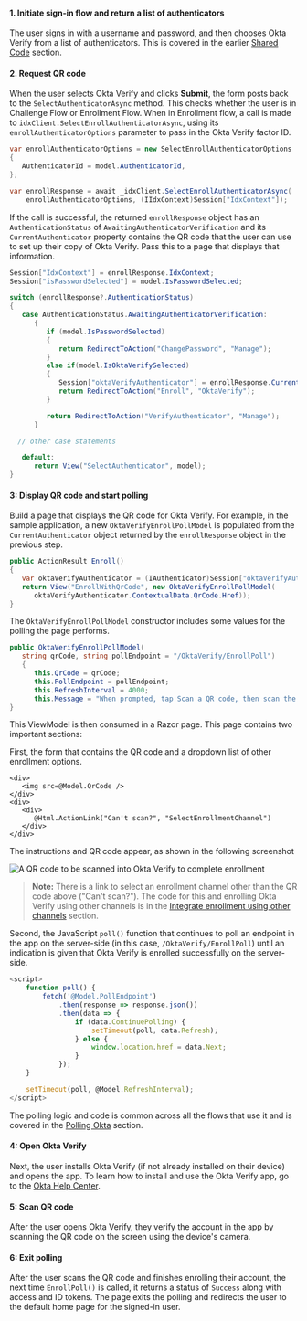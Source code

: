 #### 1. Initiate sign-in flow and return a list of authenticators

The user signs in with a username and password, and then chooses Okta Verify from a list of authenticators. This is covered in the earlier [Shared Code](#initiate-sign-in-and-return-a-list-of-authenticators) section.

#### 2. Request QR code

When the user selects Okta Verify and clicks **Submit**, the form posts back to the `SelectAuthenticatorAsync` method. This checks whether the user is in Challenge Flow or Enrollment Flow. When in Enrollment flow, a call is made to `idxClient.SelectEnrollAuthenticatorAsync`, using its `enrollAuthenticatorOptions` parameter to pass in the Okta Verify factor ID.

```csharp
var enrollAuthenticatorOptions = new SelectEnrollAuthenticatorOptions
{
   AuthenticatorId = model.AuthenticatorId,
};

var enrollResponse = await _idxClient.SelectEnrollAuthenticatorAsync(
    enrollAuthenticatorOptions, (IIdxContext)Session["IdxContext"]);
```

If the call is successful, the returned `enrollResponse` object has an `AuthenticationStatus` of `AwaitingAuthenticatorVerification` and its `CurrentAuthenticator` property contains the QR code that the user can use to set up their copy of Okta Verify. Pass this to a page that displays that information.

```csharp
Session["IdxContext"] = enrollResponse.IdxContext;
Session["isPasswordSelected"] = model.IsPasswordSelected;

switch (enrollResponse?.AuthenticationStatus)
{
   case AuthenticationStatus.AwaitingAuthenticatorVerification:
      {
         if (model.IsPasswordSelected)
         {
            return RedirectToAction("ChangePassword", "Manage");
         }
         else if(model.IsOktaVerifySelected)
         {
            Session["oktaVerifyAuthenticator"] = enrollResponse.CurrentAuthenticator;
            return RedirectToAction("Enroll", "OktaVerify");
         }

         return RedirectToAction("VerifyAuthenticator", "Manage");
      }

  // other case statements

   default:
      return View("SelectAuthenticator", model);
}
```

#### 3: Display QR code and start polling

Build a page that displays the QR code for Okta Verify. For example, in the sample application, a new `OktaVerifyEnrollPollModel` is populated from the `CurrentAuthenticator` object returned by the `enrollResponse` object in the previous step.

```csharp
public ActionResult Enroll()
{
   var oktaVerifyAuthenticator = (IAuthenticator)Session["oktaVerifyAuthenticator"];
   return View("EnrollWithQrCode", new OktaVerifyEnrollPollModel(
      oktaVerifyAuthenticator.ContextualData.QrCode.Href));
}
```

The `OktaVerifyEnrollPollModel` constructor includes some values for the polling the page performs.

```csharp
public OktaVerifyEnrollPollModel(
   string qrCode, string pollEndpoint = "/OktaVerify/EnrollPoll")
   {
      this.QrCode = qrCode;
      this.PollEndpoint = pollEndpoint;
      this.RefreshInterval = 4000;
      this.Message = "When prompted, tap Scan a QR code, then scan the QR code below:";
}
```

This ViewModel is then consumed in a Razor page. This page contains two important sections:

First, the form that contains the QR code and a dropdown list of other enrollment options.

```razor
<div>
   <img src=@Model.QrCode />
</div>
<div>
   <div>
      @Html.ActionLink("Can't scan?", "SelectEnrollmentChannel")
   </div>
</div>
```

The instructions and QR code appear, as shown in the following screenshot

<div class="common-image-format bordered-image">

![A QR code to be scanned into Okta Verify to complete enrollment](/img/authenticators/dotnet-authenticators-okta-verify-enrollment-scan-qr-code.png "A sample QR code to be scanned in Okta Verify")

</div>

> **Note:** There is a link to select an enrollment channel other than the QR code above ("Can't scan?"). The code for this and enrolling Okta Verify using other channels is in the [Integrate enrollment using other channels](#Integrate-enrollment-using-other-channels) section.

Second, the JavaScript `poll()` function that continues to poll an endpoint in the app on the server-side (in this case, `/OktaVerify/EnrollPoll`) until an indication is given that Okta Verify is enrolled successfully on the server-side.

```js
<script>
    function poll() {
        fetch('@Model.PollEndpoint')
            .then(response => response.json())
            .then(data => {
                if (data.ContinuePolling) {
                    setTimeout(poll, data.Refresh);
                } else {
                    window.location.href = data.Next;
                }
            });
    }

    setTimeout(poll, @Model.RefreshInterval);
</script>
```

The polling logic and code is common across all the flows that use it and is covered in the [Polling Okta](#Polling-okta) section.

#### 4: Open Okta Verify

Next, the user installs Okta Verify (if not already installed on their device) and opens the app. To learn how to install and use the Okta Verify app, go to the [Okta Help Center](https://help.okta.com/okta_help.htm?id=ext_okta_verify).

#### 5: Scan QR code

After the user opens Okta Verify, they verify the account in the app by scanning the QR code on the screen using the device's camera.

#### 6: Exit polling

After the user scans the QR code and finishes enrolling their account, the next time `EnrollPoll()` is called, it returns a status of `Success` along with access and ID tokens. The page exits the polling and redirects the user to the default home page for the signed-in user.
